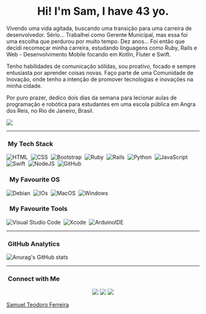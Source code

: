 <div align="center">
    <img style="" width="250">
</div>
<h1 align="center">Hi! I'm Sam,  I have 43 yo.</h1>

Vivendo uma vida agitada, buscando uma transição para uma carreira de desenvolvedor. Sério... Trabalhei como Gerente Municipal, mas essa foi uma escolha que perdurou por muito tempo. Dez anos... Foi então que decidi recomeçar minha carreira, estudando linguagens como Ruby, Rails e Web - Desenvolvimento Mobile focando em Kotlin, Fluter e Swift. 

Tenho habilidades de comunicação sólidas, sou proativo, focado e sempre entusiasta por aprender coisas novas. Faço parte de uma Comunidade de Inovação, onde tenho a intenção de promover tecnologias e inovações na minha cidade.

Por puro prazer, dedico dois dias da semana para lecionar aulas de programação e robótica para estudantes em uma escola pública em Angra dos Reis, no Rio de Janeiro, Brasil.

![](https://wanderlustwendy.com/wp-content/uploads/2018/02/code-and-coffee.jpeg)
<!---
<a data-flickr-embed="true" href="https://www.russelllands.com/blog/wp-content/uploads/banner-saturn-v-launch.jpg" title="Apollo 8 launch"><img src="https://www.russelllands.com/blog/wp-content/uploads/banner-saturn-v-launch.jpg" alt="Apollo 8 launch"></a>
--->
<!---
### 👋 Hi, I’m Samuel Teodoro Ferreria from Brasil. 
- 🎓 &nbsp; Graduated in degree in Information Technology.
- 👀 &nbsp;I’m interested in developing !!
- 🌱 &nbsp;I’m currently learning Ruby, Rails, Python and Swift.
--->
---
### &nbsp;My Tech Stack
![HTML](https://img.shields.io/badge/HTML-239120?style=for-the-badge&logo=html5&logoColor=white)&nbsp;
![CSS](https://img.shields.io/badge/CSS-239120?&style=for-the-badge&logo=css3&logoColor=white)&nbsp;
![Bootstrap](https://img.shields.io/badge/Bootstrap-563D7C?style=for-the-badge&logo=bootstrap&logoColor=white)&nbsp;
![Ruby](https://img.shields.io/badge/Ruby-CC342D?style=for-the-badge&logo=ruby&logoColor=white)&nbsp;
![Rails](https://img.shields.io/badge/Ruby_on_Rails-CC0000?style=for-the-badge&logo=ruby-on-rails&logoColor=white)&nbsp;
![Python](https://img.shields.io/badge/Python-14354C?style=for-the-badge&logo=python&logoColor=white)&nbsp;
![JavaScript](https://img.shields.io/badge/JavaScript-F7DF1E?style=for-the-badge&logo=javascript&logoColor=black)&nbsp;
![Swift](https://img.shields.io/badge/Swift-FA7343?style=for-the-badge&logo=swift&logoColor=white)&nbsp;
![NodeJS](https://img.shields.io/badge/Node.js-43853D?style=for-the-badge&logo=node.js&logoColor=white)&nbsp;
![GitHub](https://img.shields.io/badge/-GitHub-333333?style=flat&logo=github)&nbsp;


### &nbsp; My Favourite OS
![Debian](https://img.shields.io/badge/Debian-A81D33?style=for-the-badge&logo=debian&logoColor=white)&nbsp;
![IOs](https://img.shields.io/badge/iOS-000000?style=for-the-badge&logo=ios&logoColor=white)&nbsp;
![MacOS](https://img.shields.io/badge/mac%20os-000000?style=for-the-badge&logo=apple&logoColor=white)&nbsp;
![Windows](https://img.shields.io/badge/Windows-0078D6?style=for-the-badge&logo=windows&logoColor=white)&nbsp;


### &nbsp; My Favourite Tools
![Visual Studio Code](https://img.shields.io/badge/-Visual%20Studio%20Code-333333?style=flat&logo=visual-studio-code&logoColor=007ACC)&nbsp;
![Xcode](https://img.shields.io/badge/Xcode-007ACC?style=for-the-badge&logo=Xcode&logoColor=white)&nbsp;
![ArduinoIDE](https://img.shields.io/badge/Arduino_IDE-00979D?style=for-the-badge&logo=arduino&logoColor=white)&nbsp;


---
### &nbsp;GitHub Analytics
![Anurag's GitHub stats](https://github-readme-stats.vercel.app/api?username=samuelteodoroferreira&show_icons=true&theme=radical)

---
### &nbsp;Connect with Me

<p align="center">
    <a href="https://www.linkedin.com/in/samuel-teodoro-ferreira-89340213b/"><img src="https://img.shields.io/badge/-Samuel%20Teodoro-0077B5?style=flat-square&logo=Linkedin&logoColor=white"/></a>
           <a href="https://www.instagram.com/accounts/login/?next=/samuelteodoro/"><img src="https://img.shields.io/badge/Instagram-E4405F?style=for-the-badge&logo=instagram&logoColor=white"/></a>
    <a href="mailto:samuelteodoroferreira@gmail.com"><img src="https://img.shields.io/badge/-samuelteodoroferreira@gmail.com-D14836?style=flat-square&logo=Gmail&logoColor=white"/></a>

    
</p>

<div class="badge-base LI-profile-badge" data-locale="pt_BR" data-size="medium" data-theme="dark" data-type="VERTICAL" data-vanity="samuel-teodoro-ferreira-89340213b" data-version="v1"><a class="badge-base__link LI-simple-link" href="https://br.linkedin.com/in/samuel-teodoro-ferreira-89340213b?trk=profile-badge">Samuel Teodoro Ferreira</a></div>
              
<!---
samuelteodoroferreira/samuelteodoroferreira is a ✨ special ✨ repository because its `README.md` (this file) appears on your GitHub profile.
You can click the Preview link to take a look at your changes. ---!>
